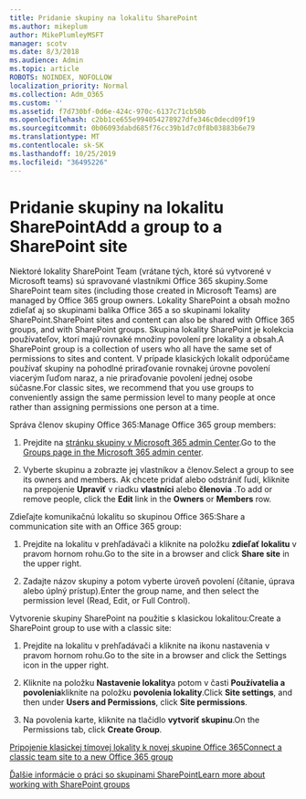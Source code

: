 ```yaml
---
title: Pridanie skupiny na lokalitu SharePoint
ms.author: mikeplum
author: MikePlumleyMSFT
manager: scotv
ms.date: 8/3/2018
ms.audience: Admin
ms.topic: article
ROBOTS: NOINDEX, NOFOLLOW
localization_priority: Normal
ms.collection: Adm_O365
ms.custom: ''
ms.assetid: f7d730bf-0d6e-424c-970c-6137c71cb50b
ms.openlocfilehash: c2bb1ce655e994054278927dfe346c0decd09f19
ms.sourcegitcommit: 0b06093dabd685f76cc39b1d7c0f8b03883b6e79
ms.translationtype: MT
ms.contentlocale: sk-SK
ms.lasthandoff: 10/25/2019
ms.locfileid: "36495226"
---
```

# <a name="add-a-group-to-a-sharepoint-site"></a><span data-ttu-id="b8bf4-102">Pridanie skupiny na lokalitu SharePoint</span><span class="sxs-lookup"><span data-stu-id="b8bf4-102">Add a group to a SharePoint site</span></span>

<span data-ttu-id="b8bf4-103">Niektoré lokality SharePoint Team (vrátane tých, ktoré sú vytvorené v Microsoft teams) sú spravované vlastníkmi Office 365 skupiny.</span><span class="sxs-lookup"><span data-stu-id="b8bf4-103">Some SharePoint team sites (including those created in Microsoft Teams) are managed by Office 365 group owners.</span></span> <span data-ttu-id="b8bf4-104">Lokality SharePoint a obsah možno zdieľať aj so skupinami balíka Office 365 a so skupinami lokality SharePoint.</span><span class="sxs-lookup"><span data-stu-id="b8bf4-104">SharePoint sites and content can also be shared with Office 365 groups, and with SharePoint groups.</span></span> <span data-ttu-id="b8bf4-105">Skupina lokality SharePoint je kolekcia používateľov, ktorí majú rovnaké množiny povolení pre lokality a obsah.</span><span class="sxs-lookup"><span data-stu-id="b8bf4-105">A SharePoint group is a collection of users who all have the same set of permissions to sites and content.</span></span> <span data-ttu-id="b8bf4-106">V prípade klasických lokalít odporúčame používať skupiny na pohodlné priraďovanie rovnakej úrovne povolení viacerým ľuďom naraz, a nie priraďovanie povolení jednej osobe súčasne.</span><span class="sxs-lookup"><span data-stu-id="b8bf4-106">For classic sites, we recommend that you use groups to conveniently assign the same permission level to many people at once rather than assigning permissions one person at a time.</span></span>
  
<span data-ttu-id="b8bf4-107">Správa členov skupiny Office 365:</span><span class="sxs-lookup"><span data-stu-id="b8bf4-107">Manage Office 365 group members:</span></span>
  
1. <span data-ttu-id="b8bf4-108">Prejdite na [stránku skupiny v Microsoft 365 admin Center](https://portal.office.com/adminportal/home#/groups).</span><span class="sxs-lookup"><span data-stu-id="b8bf4-108">Go to the [Groups page in the Microsoft 365 admin center](https://portal.office.com/adminportal/home#/groups).</span></span>
    
2. <span data-ttu-id="b8bf4-109">Vyberte skupinu a zobrazte jej vlastníkov a členov.</span><span class="sxs-lookup"><span data-stu-id="b8bf4-109">Select a group to see its owners and members.</span></span> <span data-ttu-id="b8bf4-110">Ak chcete pridať alebo odstrániť ľudí, kliknite na prepojenie **Upraviť** v riadku **vlastníci** alebo **členovia** .</span><span class="sxs-lookup"><span data-stu-id="b8bf4-110">To add or remove people, click the **Edit** link in the **Owners** or **Members** row.</span></span> 
    
<span data-ttu-id="b8bf4-111">Zdieľajte komunikačnú lokalitu so skupinou Office 365:</span><span class="sxs-lookup"><span data-stu-id="b8bf4-111">Share a communication site with an Office 365 group:</span></span>
  
1. <span data-ttu-id="b8bf4-112">Prejdite na lokalitu v prehľadávači a kliknite na položku **zdieľať lokalitu** v pravom hornom rohu.</span><span class="sxs-lookup"><span data-stu-id="b8bf4-112">Go to the site in a browser and click **Share site** in the upper right.</span></span> 
    
2. <span data-ttu-id="b8bf4-113">Zadajte názov skupiny a potom vyberte úroveň povolení (čítanie, úprava alebo úplný prístup).</span><span class="sxs-lookup"><span data-stu-id="b8bf4-113">Enter the group name, and then select the permission level (Read, Edit, or Full Control).</span></span>
    
<span data-ttu-id="b8bf4-114">Vytvorenie skupiny SharePoint na použitie s klasickou lokalitou:</span><span class="sxs-lookup"><span data-stu-id="b8bf4-114">Create a SharePoint group to use with a classic site:</span></span>
  
1. <span data-ttu-id="b8bf4-115">Prejdite na lokalitu v prehľadávači a kliknite na ikonu nastavenia v pravom hornom rohu.</span><span class="sxs-lookup"><span data-stu-id="b8bf4-115">Go to the site in a browser and click the Settings icon in the upper right.</span></span>
    
2. <span data-ttu-id="b8bf4-116">Kliknite na položku **Nastavenie lokality**a potom v časti **Používatelia a povolenia**kliknite na položku **povolenia lokality**.</span><span class="sxs-lookup"><span data-stu-id="b8bf4-116">Click **Site settings**, and then under **Users and Permissions**, click **Site permissions**.</span></span>
    
3. <span data-ttu-id="b8bf4-117">Na povolenia karte, kliknite na tlačidlo **vytvoriť skupinu**.</span><span class="sxs-lookup"><span data-stu-id="b8bf4-117">On the Permissions tab, click **Create Group**.</span></span>
    
[<span data-ttu-id="b8bf4-118">Pripojenie klasickej tímovej lokality k novej skupine Office 365</span><span class="sxs-lookup"><span data-stu-id="b8bf4-118">Connect a classic team site to a new Office 365 group</span></span>](https://go.microsoft.com/fwlink/?linkid=2008654)
  
[<span data-ttu-id="b8bf4-119">Ďalšie informácie o práci so skupinami SharePoint</span><span class="sxs-lookup"><span data-stu-id="b8bf4-119">Learn more about working with SharePoint groups</span></span>](https://go.microsoft.com/fwlink/?linkid=874658)
  

